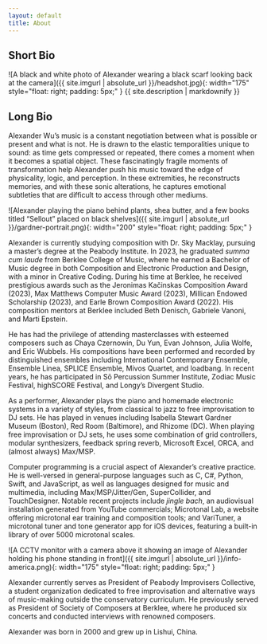 ```yaml
---
layout: default
title: About
---
```


## Short Bio

![A black and white photo of Alexander wearing a black scarf looking back at the camera]({{ site.imgurl | absolute_url }}/headshot.jpg){: width="175" style="float: right; padding: 5px;" }
{{ site.description | markdownify }}

## Long Bio

Alexander Wu’s music is a constant negotiation between what is possible or present and what is not. He is drawn to the elastic temporalities unique to sound: as time gets compressed or repeated, there comes a moment when it becomes a spatial object. These fascinatingly fragile moments of transformation help Alexander push his music toward the edge of physicality, logic, and perception. In these extremities, he reconstructs memories, and with these sonic alterations, he captures emotional subtleties that are difficult to access through other mediums.

![Alexander playing the piano behind plants, shea butter, and a few books titled “Sellout” placed on black shelves]({{ site.imgurl | absolute_url }}/gardner-portrait.png){: width="200" style="float: right; padding: 5px;" }

Alexander is currently studying composition with Dr. Sky Macklay, pursuing a master’s degree at the Peabody Institute. In 2023, he graduated _summa cum laude_ from Berklee College of Music, where he earned a Bachelor of Music degree in both Composition and Electronic Production and Design, with a minor in Creative Coding. During his time at Berklee, he received prestigious awards such as the Jeronimas Kačinskas Composition Award (2023), Max Matthews Computer Music Award (2023), Millican Endowed Scholarship (2023), and Earle Brown Composition Award (2022). His composition mentors at Berklee included Beth Denisch, Gabriele Vanoni, and Marti Epstein. 

He has had the privilege of attending masterclasses with esteemed composers such as Chaya Czernowin, Du Yun, Evan Johnson, Julia Wolfe, and Eric Wubbels. His compositions have been performed and recorded by distinguished ensembles including International Contemporary Ensemble, Ensemble Linea, SPLICE Ensemble, Mivos Quartet, and loadbang. In recent years, he has participated in Sō Percussion Summer Institute, Zodiac Music Festival, highSCORE Festival, and Longy’s Divergent Studio.

As a performer, Alexander plays the piano and homemade electronic systems in a variety of styles, from classical to jazz to free improvisation to DJ sets. He has played in venues including Isabella Stewart Gardner Museum (Boston), Red Room (Baltimore), and Rhizome (DC). When playing free improvisation or DJ sets, he uses some combination of grid controllers, modular synthesizers, feedback spring reverb, Microsoft Excel, ORCA, and (almost always) Max/MSP.

Computer programming is a crucial aspect of Alexander’s creative practice. He is well-versed in general-purpose languages such as C, C#, Python, Swift, and JavaScript, as well as languages designed for music and multimedia, including Max/MSP/Jitter/Gen, SuperCollider, and TouchDesigner. Notable recent projects include _jingle bach_, an audiovisual installation generated from YouTube commercials; Microtonal Lab, a website offering microtonal ear training and composition tools; and VariTuner, a microtonal tuner and tone generator app for iOS devices, featuring a built-in library of over 5000 microtonal scales. 

![A CCTV monitor with a camera above it showing an image of Alexander holding his phone standing in front]({{ site.imgurl | absolute_url }}/info-america.png){: width="175" style="float: right; padding: 5px;" }

Alexander currently serves as President of Peabody Improvisers Collective, a student organization dedicated to free improvisation and alternative ways of music-making outside the conservatory curriculum. He previously served as President of Society of Composers at Berklee, where he produced six concerts and conducted interviews with renowned composers.

Alexander was born in 2000 and grew up in Lishui, China.